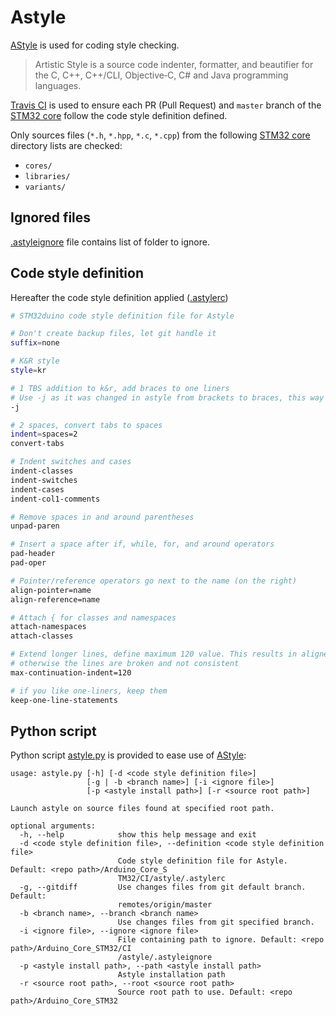 # Astyle

[AStyle](http://astyle.sourceforge.net/) is used for coding style checking.

> Artistic Style is a source code indenter, formatter, and beautifier for the C, C++, C++/CLI, Objective‑C, C# and Java programming languages.

[Travis CI](https://travis-ci.com/) is used to ensure each PR (Pull Request) and `master` branch of the [STM32 core](https://github.com/stm32duino/Arduino_Core_STM32) follow the code style definition defined. 

Only sources files (`*.h`, `*.hpp`, `*.c`, `*.cpp`) from the following [STM32 core](https://github.com/stm32duino/Arduino_Core_STM32) directory lists are checked:
* `cores/`
* `libraries/`
* `variants/`

## Ignored files
[.astyleignore](https://github.com/stm32duino/Arduino_Core_STM32/blob/master/CI/astyle/.astyleignore) file contains list of folder to ignore.

## Code style definition

Hereafter the code style definition applied ([.astylerc](https://github.com/stm32duino/Arduino_Core_STM32/blob/master/CI/astyle/.astylerc))

```bash
# STM32duino code style definition file for Astyle

# Don't create backup files, let git handle it
suffix=none

# K&R style
style=kr

# 1 TBS addition to k&r, add braces to one liners
# Use -j as it was changed in astyle from brackets to braces, this way it is compatible with older astyle versions
-j

# 2 spaces, convert tabs to spaces
indent=spaces=2
convert-tabs

# Indent switches and cases
indent-classes
indent-switches
indent-cases
indent-col1-comments

# Remove spaces in and around parentheses
unpad-paren

# Insert a space after if, while, for, and around operators
pad-header
pad-oper

# Pointer/reference operators go next to the name (on the right)
align-pointer=name
align-reference=name

# Attach { for classes and namespaces
attach-namespaces
attach-classes

# Extend longer lines, define maximum 120 value. This results in aligned code,
# otherwise the lines are broken and not consistent 
max-continuation-indent=120

# if you like one-liners, keep them
keep-one-line-statements
```

## Python script

Python script [astyle.py](https://github.com/stm32duino/Arduino_Core_STM32/blob/master/CI/astyle/astyle.py) is provided to ease use of [AStyle](http://astyle.sourceforge.net/):

```stdout
usage: astyle.py [-h] [-d <code style definition file>]
                 [-g | -b <branch name>] [-i <ignore file>]
                 [-p <astyle install path>] [-r <source root path>]

Launch astyle on source files found at specified root path.

optional arguments:
  -h, --help            show this help message and exit
  -d <code style definition file>, --definition <code style definition file>
                        Code style definition file for Astyle. Default: <repo path>/Arduino_Core_S
                        TM32/CI/astyle/.astylerc
  -g, --gitdiff         Use changes files from git default branch. Default:
                        remotes/origin/master
  -b <branch name>, --branch <branch name>
                        Use changes files from git specified branch.
  -i <ignore file>, --ignore <ignore file>
                        File containing path to ignore. Default: <repo path>/Arduino_Core_STM32/CI
                        /astyle/.astyleignore
  -p <astyle install path>, --path <astyle install path>
                        Astyle installation path
  -r <source root path>, --root <source root path>
                        Source root path to use. Default: <repo path>/Arduino_Core_STM32
```
